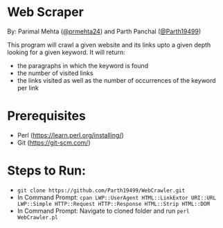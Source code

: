 # Web Scraper
By: Parimal Mehta ([@prmehta24](https://github.com/prmehta24)) and Parth Panchal ([@Parth19499](https://github.com/Parth19499))

This program will crawl a given website and its links upto a given depth looking for a given keyword. It will return:

* the paragraphs in which the keyword is found
* the number of visited links
* the links visited as well as the number of occurrences of the keyword per link

# Prerequisites
* Perl (https://learn.perl.org/installing/)
* Git (https://git-scm.com/)

# Steps to Run:

* `git clone https://github.com/Parth19499/WebCrawler.git`
* In Command Prompt: `cpan LWP::UserAgent HTML::LinkExtor URI::URL LWP::Simple HTTP::Request HTTP::Response HTML::Strip HTML::DOM` 
* In Command Prompt: Navigate to cloned folder and run `perl WebCrawler.pl`
